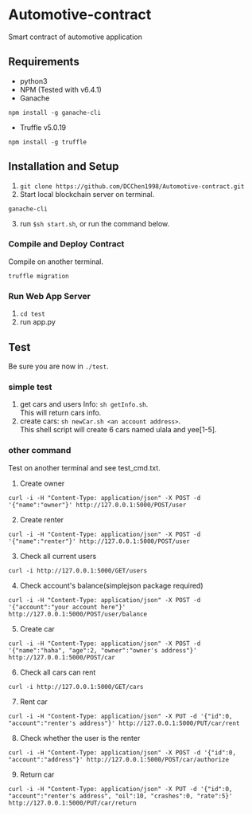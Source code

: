 # Automotive-contract
Smart contract of automotive application

## Requirements

- python3
- NPM (Tested with v6.4.1)
- Ganache
```
npm install -g ganache-cli
```
- Truffle v5.0.19
```
npm install -g truffle
```

## Installation and Setup
1. `git clone https://github.com/DCChen1998/Automotive-contract.git`
2. Start local blockchain server on terminal.  
```
ganache-cli
```
3. run `$sh start.sh`, or run the command below.

### Compile and Deploy Contract
Compile on another terminal.
```
truffle migration
```

### Run Web App Server
1. `cd test`
2. run app.py

## Test
Be sure you are now in `./test`.  
### simple test
1. get cars and users Info: `sh getInfo.sh`.  
This will return cars info.
2. create cars: `sh newCar.sh <an account address>`.  
This shell script will create 6 cars named ulala and yee[1-5].

### other command

Test on another terminal and see test_cmd.txt. 

1. Create owner
```
curl -i -H "Content-Type: application/json" -X POST -d '{"name":"owner"}' http://127.0.0.1:5000/POST/user
```
2. Create renter
```
curl -i -H "Content-Type: application/json" -X POST -d '{"name":"renter"}' http://127.0.0.1:5000/POST/user
```
3. Check all current users
```
curl -i http://127.0.0.1:5000/GET/users
```
4. Check account's balance(simplejson package required)
```
curl -i -H "Content-Type: application/json" -X POST -d '{"account":"your account here"}' http://127.0.0.1:5000/POST/user/balance
```
5. Create car
```
curl -i -H "Content-Type: application/json" -X POST -d '{"name":"haha", "age":2, "owner":"owner's address"}' http://127.0.0.1:5000/POST/car
```
6. Check all cars can rent
```
curl -i http://127.0.0.1:5000/GET/cars
```
7. Rent car
```
curl -i -H "Content-Type: application/json" -X PUT -d '{"id":0, "account":"renter's address"}' http://127.0.0.1:5000/PUT/car/rent
```
8. Check whether the user is the renter
```
curl -i -H "Content-Type: application/json" -X POST -d '{"id":0, "account":"address"}' http://127.0.0.1:5000/POST/car/authorize
```
9. Return car
```
curl -i -H "Content-Type: application/json" -X PUT -d '{"id":0, "account":"renter's address", "oil":10, "crashes":0, "rate":5}' http://127.0.0.1:5000/PUT/car/return
```
